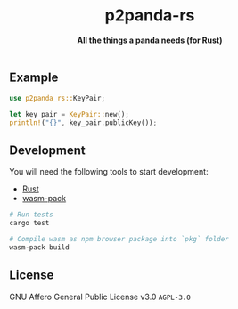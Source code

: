 <h1 align="center">p2panda-rs</h1>

<div align="center">
  <strong>All the things a panda needs (for Rust)</strong>
</div>

<br/>

## Example

```rust
use p2panda_rs::KeyPair;

let key_pair = KeyPair::new();
println!("{}", key_pair.publicKey());
```

## Development

You will need the following tools to start development:

* [Rust](https://www.rust-lang.org/learn/get-started)
* [wasm-pack](https://rustwasm.github.io/wasm-pack/installer/)

```bash
# Run tests
cargo test

# Compile wasm as npm browser package into `pkg` folder
wasm-pack build
```

## License

GNU Affero General Public License v3.0 `AGPL-3.0`
